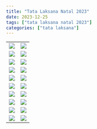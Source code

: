 ```yaml
---
title: "Tata Laksana Natal 2023"
date: 2023-12-25
tags: ["tata laksana natal 2023"]
categories: ["tata laksana"]
---
```

| | |
|---|---|
| ![](img/tatalaksananatal23.avif) | ![](img/tatalaksananatal231.avif) | 
| ![](img/tatalaksananatal232.avif) | ![](img/tatalaksananatal233.avif) | 
| ![](img/tatalaksananatal234.avif) | ![](img/tatalaksananatal235.avif) | 
| ![](img/tatalaksananatal236.avif) | ![](img/tatalaksananatal237.avif) | 
| ![](img/tatalaksananatal238.avif) | ![](img/tatalaksananatal239.avif) | 
| ![](img/tatalaksananatal2310.avif) | ![](img/tatalaksananatal2311.avif) | 
| ![](img/tatalaksananatal2312.avif) | ![](img/tatalaksananatal2313.avif) | 
| ![](img/tatalaksananatal2314.avif) | ![](img/tatalaksananatal2315.avif) | 
| ![](img/tatalaksananatal2316.avif) | ![](img/tatalaksananatal2317.avif) | 
| ![](img/tatalaksananatal23.avif) | ![](img/tatanatal2319.avif) | 